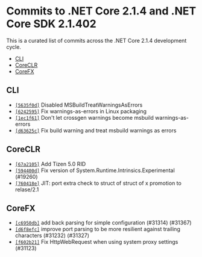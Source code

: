 # Commits to .NET Core 2.1.4 and .NET Core SDK 2.1.402

This is a curated list of commits across the .NET Core 2.1.4 development cycle.

* [CLI](#cli)
* [CoreCLR](#coreclr)
* [CoreFX](#corefx)

## CLI

* [`[5635f0d]`](https://github.com/dotnet/cli/commit/5635f0d) Disabled MSBuildTreatWarningsAsErrors
* [`[6242595]`](https://github.com/dotnet/cli/commit/6242595) Fix warnings-as-errors in Linux packaging
* [`[1ec1f61]`](https://github.com/dotnet/cli/commit/1ec1f61) Don't let crossgen warnings become msbuild warnings-as-errors
* [`[d63625c]`](https://github.com/dotnet/cli/commit/d63625c) Fix build warning and treat msbuild warnings as errors

## CoreCLR

* [`[67a2105]`](https://github.com/dotnet/coreclr/commit/67a2105) Add Tizen 5.0 RID
* [`[594400d]`](https://github.com/dotnet/coreclr/commit/594400d) Fix version of System.Runtime.Intrinsics.Experimental (#19260)
* [`[760418e]`](https://github.com/dotnet/coreclr/commit/760418e) JIT: port extra check to struct of struct of x promotion to relase/2.1

## CoreFX

* [`[c6950db]`](https://github.com/dotnet/corefx/commit/c6950db) add back parsing for simple configuration (#31314) (#31367)
* [`[d6f8efc]`](https://github.com/dotnet/corefx/commit/d6f8efc) improve port parsing to be more resilient against trailing characters (#31232) (#31327)
* [`[f602b21]`](https://github.com/dotnet/corefx/commit/f602b21) Fix HttpWebRequest when using system proxy settings (#31123)